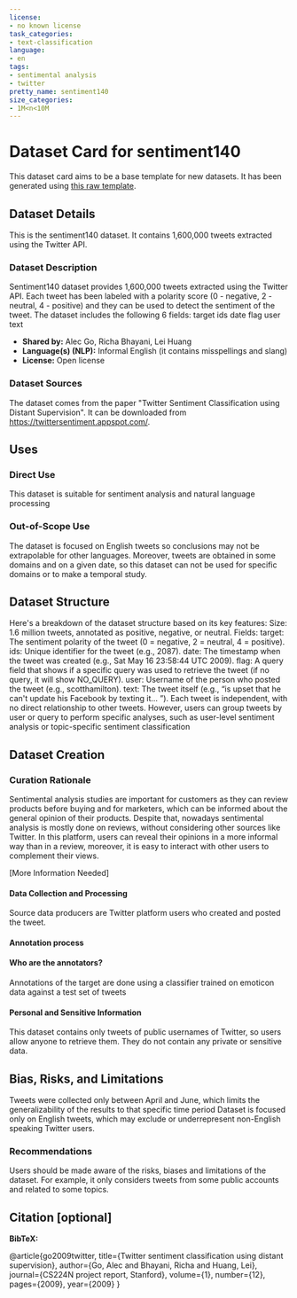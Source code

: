 ```yaml
---
license:
- no known license
task_categories:
- text-classification
language:
- en
tags:
- sentimental analysis
- twitter
pretty_name: sentiment140
size_categories:
- 1M<n<10M
---
```

# Dataset Card for sentiment140


<!-- Provide a quick summary of the dataset. -->


This dataset card aims to be a base template for new datasets. It has been generated using [this raw template](https://github.com/huggingface/huggingface_hub/blob/main/src/huggingface_hub/templates/datasetcard_template.md?plain=1).


## Dataset Details
This is the sentiment140 dataset. It contains 1,600,000 tweets extracted using the Twitter API.
### Dataset Description


<!-- Provide a longer summary of what this dataset is. -->
Sentiment140 dataset provides 1,600,000 tweets extracted using the Twitter API. Each tweet has been labeled with a polarity score (0 - negative, 2 - neutral, 4 - positive) and they can be used to detect the sentiment of the tweet.
The dataset includes the following 6 fields:
target
ids
date
flag
user
text


- **Shared by:** Alec Go, Richa Bhayani, Lei Huang
- **Language(s) (NLP):** Informal English (it contains misspellings and slang)
- **License:** Open license


### Dataset Sources
The dataset comes from the paper "Twitter Sentiment Classification using Distant Supervision". It can be downloaded from https://twittersentiment.appspot.com/.


## Uses


### Direct Use
This dataset is suitable for sentiment analysis and natural language processing


### Out-of-Scope Use
The dataset is focused on English tweets so conclusions may not be extrapolable for other languages. Moreover, tweets are obtained in some domains and on a given date, so this dataset can not be used for specific domains or to make a temporal study.


## Dataset Structure


<!-- This section provides a description of the dataset fields, and additional information about the dataset structure such as criteria used to create the splits, relationships between data points, etc. -->
Here's a breakdown of the dataset structure based on its key features:
Size: 1.6 million tweets, annotated as positive, negative, or neutral.
Fields:
target: The sentiment polarity of the tweet (0 = negative, 2 = neutral, 4 = positive).
ids: Unique identifier for the tweet (e.g., 2087).
date: The timestamp when the tweet was created (e.g., Sat May 16 23:58:44 UTC 2009).
flag: A query field that shows if a specific query was used to retrieve the tweet (if no query, it will show NO_QUERY).
user: Username of the person who posted the tweet (e.g.,
scotthamilton).
text: The tweet itself (e.g., “is upset that he can't update his Facebook by texting it... ”).
Each tweet is independent, with no direct relationship to other tweets. However, users can group tweets by user or query to perform specific analyses, such as user-level sentiment analysis or topic-specific sentiment classification




## Dataset Creation


### Curation Rationale
Sentimental analysis studies are important for customers as they can review products before buying and for marketers, which can be informed about the general opinion of their products. Despite that, nowadays sentimental analysis is mostly done on reviews, without considering other sources like Twitter. In this platform, users can reveal their opinions in a more informal way than in a review, moreover, it is easy to interact with other users to complement their views.


<!-- Motivation for the creation of this dataset. -->


[More Information Needed]


#### Data Collection and Processing


<!-- This section describes the data collection and processing process such as data selection criteria, filtering and normalization methods, tools and libraries used, etc. →
Tweets are from April 6, 2009 to June 25, 2009.
Any tweet containing both positive and negative emoticons is removed. This may happen if a tweet contains two subjects.


Emoticons are stripped off.


Retweets are removed. Retweeting is the process of copying another user’s tweet and posting it to another account. This usually happens if a user likes another user’s tweet. Retweets are commonly abbreviated with “RT.” Any tweet with RT is removed from the training data to avoid giving a particular tweet extra weight in the training data.
4. Tweets with “:P” are removed. At the time of data retrieval, the Twitter API has an issue in which tweets with “:P” are returned for the query “:(”. These tweets are removed because “:P” usually does not imply a negative sentiment.
5. Repeated tweets are removed. Occasionally, the Twitter API returns duplicate tweets. The scraper compares a tweet to the last 100 tweets. If it matches any, then it discards the tweet. Similar to retweets, duplicates are removed to avoid putting extra weight on any particular tweet.


#### Who are the source data producers?


<!-- This section describes the people or systems who originally created the data. It should also include self-reported demographic or identity information for the source data creators if this information is available. -->


Source data producers are Twitter platform users who created and posted the tweet.


#### Annotation process


<!-- This section describes the annotation process such as annotation tools used in the process, the amount of data annotated, annotation guidelines provided to the annotators, interannotator statistics, annotation validation, etc. -->


#### Who are the annotators?
Annotations of the target are done using a classifier trained on emoticon data against a test set of tweets


#### Personal and Sensitive Information
This dataset contains only tweets of public usernames of Twitter, so users allow anyone to retrieve them. They do not contain any private or sensitive data.


<!-- State whether the dataset contains data that might be considered personal, sensitive, or private (e.g., data that reveals addresses, uniquely identifiable names or aliases, racial or ethnic origins, sexual orientations, religious beliefs, political opinions, financial or health data, etc.). If efforts were made to anonymize the data, describe the anonymization process. -->


## Bias, Risks, and Limitations
<!-- This section is meant to convey both technical and sociotechnical limitations. -->
Tweets were collected only between April and June, which limits the generalizability of the results to that specific time period
Dataset is focused only on English tweets, which may exclude or underrepresent non-English speaking Twitter users.


### Recommendations
<!-- This section is meant to convey recommendations with respect to the bias, risk, and technical limitations. -->


Users should be made aware of the risks, biases and limitations of the dataset. For example, it only considers tweets from some public accounts and related to some topics.


## Citation [optional]
<!-- If there is a paper or blog post introducing the dataset, the APA and Bibtex information for that should go in this section. -->


**BibTeX:**


@article{go2009twitter,
  title={Twitter sentiment classification using distant supervision},
  author={Go, Alec and Bhayani, Richa and Huang, Lei},
  journal={CS224N project report, Stanford},
  volume={1},
  number={12},
  pages={2009},
  year={2009}
}
